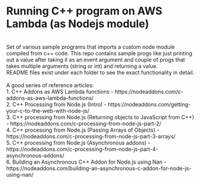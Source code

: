 # Running C++ program on AWS Lambda (as Nodejs module)
<br/>
Set of various sample programs that imports a custom node module compiled from c++ code. This repo contains sample progs like just printing out a value after taking it as an event argument and couple of progs that takes multiple arguments (string or int) and returning a value.
<br/>
README files exist under each folder to see the exact functionality in detail.
<br/><br/>
A good series of reference articles:<br/>
1. C++ Addons as AWS Lambda functions - https://nodeaddons.com/c-addons-as-aws-lambda-functions/<br/>
2. C++ Processing from Node.js (Intro) - https://nodeaddons.com/getting-your-c-to-the-web-with-node-js/<br/>
3. C++ processing from Node.js (Returning objects to JavaScript from C++) - https://nodeaddons.com/c-processing-from-node-js-part-2/<br/>
4. C++ processing from Node.js (Passing Arrays of Objects) - https://nodeaddons.com/c-processing-from-node-js-part-3-arrays/<br/>
5. C++ processing from Node.js (Asynchronous addons) - https://nodeaddons.com/c-processing-from-node-js-part-4-asynchronous-addons/<br/>
6. Building an Asynchronous C++ Addon for Node.js using Nan - https://nodeaddons.com/building-an-asynchronous-c-addon-for-node-js-using-nan/<br/>
